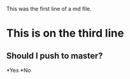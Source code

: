 This was the first line of a md file.

# This is on the third line

## Should I push to master? 


*Yes 
*No   
